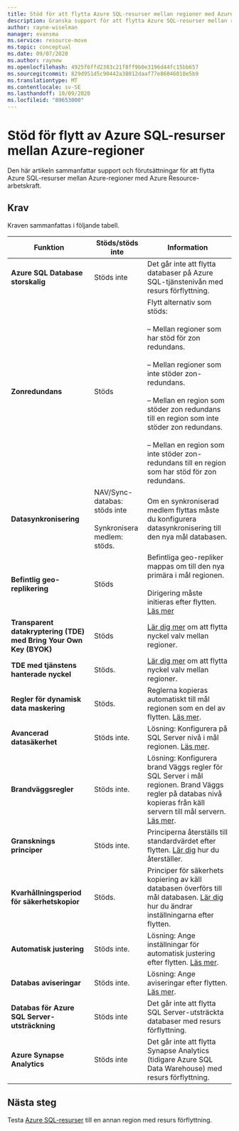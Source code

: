 ```yaml
---
title: Stöd för att flytta Azure SQL-resurser mellan regioner med Azure Resource-arbetskraft.
description: Granska support för att flytta Azure SQL-resurser mellan regioner med Azure Resource-arbetskraften.
author: rayne-wiselman
manager: evansma
ms.service: resource-move
ms.topic: conceptual
ms.date: 09/07/2020
ms.author: raynew
ms.openlocfilehash: 4925f6ffd2383c21f8ff9b0e3196d44fc15bb657
ms.sourcegitcommit: 829d951d5c90442a38012daaf77e86046018e5b9
ms.translationtype: MT
ms.contentlocale: sv-SE
ms.lasthandoff: 10/09/2020
ms.locfileid: "89653000"
---
```

# <a name="support-for-moving-azure-sql-resources-between-azure-regions"></a>Stöd för flytt av Azure SQL-resurser mellan Azure-regioner

Den här artikeln sammanfattar support och förutsättningar för att flytta Azure SQL-resurser mellan Azure-regioner med Azure Resource-arbetskraft.

## <a name="requirements"></a>Krav

Kraven sammanfattas i följande tabell.

**Funktion** | **Stöds/stöds inte** | **Information**
--- | --- | ---
**Azure SQL Database storskalig** | Stöds inte | Det går inte att flytta databaser på Azure SQL-tjänstenivån med resurs förflyttning.
**Zonredundans** | Stöds |  Flytt alternativ som stöds:<br/><br/> – Mellan regioner som har stöd för zon redundans.<br/><br/> – Mellan regioner som inte stöder zon-redundans.<br/><br/> – Mellan en region som stöder zon redundans till en region som inte stöder zon redundans.<br/><br/> – Mellan en region som inte stöder zon-redundans till en region som har stöd för zon redundans. 
**Datasynkronisering** | NAV/Sync-databas: stöds inte<br/><br/> Synkronisera medlem: stöds. | Om en synkroniserad medlem flyttas måste du konfigurera datasynkronisering till den nya mål databasen.
**Befintlig geo-replikering** | Stöds | Befintliga geo-repliker mappas om till den nya primära i mål regionen.<br/><br/> Dirigering måste initieras efter flytten. [Läs mer](/azure/sql-database/sql-database-active-geo-replication-portal)
**Transparent datakryptering (TDE) med Bring Your Own Key (BYOK)** | Stöds | [Lär dig mer](../key-vault/general/move-region.md) om att flytta nyckel valv mellan regioner.
**TDE med tjänstens hanterade nyckel** | Stöds. |  [Lär dig mer](../key-vault/general/move-region.md) om att flytta nyckel valv mellan regioner.
**Regler för dynamisk data maskering** | Stöds. | Reglerna kopieras automatiskt till mål regionen som en del av flytten. [Läs mer](https://docs.microsoft.com/azure/sql-database/sql-database-dynamic-data-masking-get-started-portal).
**Avancerad datasäkerhet** | Stöds inte. | Lösning: Konfigurera på SQL Server nivå i mål regionen. [Läs mer](https://docs.microsoft.com/azure/sql-database/sql-database-advanced-data-security).
**Brandväggsregler** | Stöds inte. | Lösning: Konfigurera brand Väggs regler för SQL Server i mål regionen. Brand Väggs regler på databas nivå kopieras från käll servern till mål servern. [Läs mer](https://docs.microsoft.com/azure/sql-database/sql-database-server-level-firewall-rule).
**Gransknings principer** | Stöds inte. | Principerna återställs till standardvärdet efter flytten. [Lär dig](https://docs.microsoft.com/azure/sql-database/sql-database-auditing) hur du återställer.
**Kvarhållningsperiod för säkerhetskopior** | Stöds. | Principer för säkerhets kopiering av käll databasen överförs till mål databasen. [Lär dig](/azure/sql-database/sql-database-long-term-backup-retention-configure) hur du ändrar inställningarna efter flytten.
**Automatisk justering** | Stöds inte. | Lösning: Ange inställningar för automatisk justering efter flytten. [Läs mer](https://docs.microsoft.com/azure/sql-database/sql-database-automatic-tuning-enable).
**Databas aviseringar** | Stöds inte. | Lösning: Ange aviseringar efter flytten. [Läs mer](https://docs.microsoft.com/azure/sql-database/sql-database-insights-alerts-portal).
**Databas för Azure SQL Server-utsträckning** | Stöds inte | Det går inte att flytta SQL Server-utsträckta databaser med resurs förflyttning.
**Azure Synapse Analytics** | Stöds inte | Det går inte att flytta Synapse Analytics (tidigare Azure SQL Data Warehouse) med resurs förflyttning.
## <a name="next-steps"></a>Nästa steg

Testa [Azure SQL-resurser](tutorial-move-region-sql.md) till en annan region med resurs förflyttning.